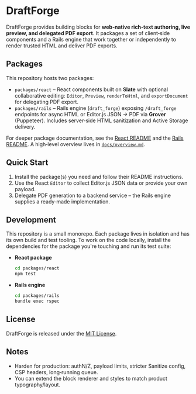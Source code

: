 # DraftForge

DraftForge provides building blocks for **web‑native rich‑text authoring, live preview, and delegated PDF export**.
It packages a set of client‑side components and a Rails engine that work together
or independently to render trusted HTML and deliver PDF exports.

## Packages

This repository hosts two packages:

- `packages/react` – React components built on **Slate** with optional collaborative editing: `Editor`,
  `Preview`, `renderToHtml`, and `exportDocument` for delegating PDF export.
- `packages/rails` – Rails engine (`draft_forge`) exposing `/draft_forge` endpoints
  for async HTML or Editor.js JSON → PDF via **Grover** (Puppeteer). Includes
  server‑side HTML sanitization and Active Storage delivery.

For deeper package documentation, see the [React README](packages/react/README.md)
and the [Rails README](packages/rails/README.md). A high‑level overview lives in
[`docs/overview.md`](docs/overview.md).

## Quick Start

1. Install the package(s) you need and follow their README instructions.
2. Use the React `Editor` to collect Editor.js JSON data or provide your own payload.
3. Delegate PDF generation to a backend service – the Rails engine supplies a ready‑made implementation.

## Development

This repository is a small monorepo. Each package lives in isolation and has its
own build and test tooling. To work on the code locally, install the
dependencies for the package you're touching and run its test suite:

- **React package**

  ```bash
  cd packages/react
  npm test
  ```

- **Rails engine**

  ```bash
  cd packages/rails
  bundle exec rspec
  ```

## License

DraftForge is released under the [MIT License](packages/rails/MIT-LICENSE).

## Notes

- Harden for production: authN/Z, payload limits, stricter Sanitize config,
  CSP headers, long‑running queue.
- You can extend the block renderer and styles to match product typography/layout.
